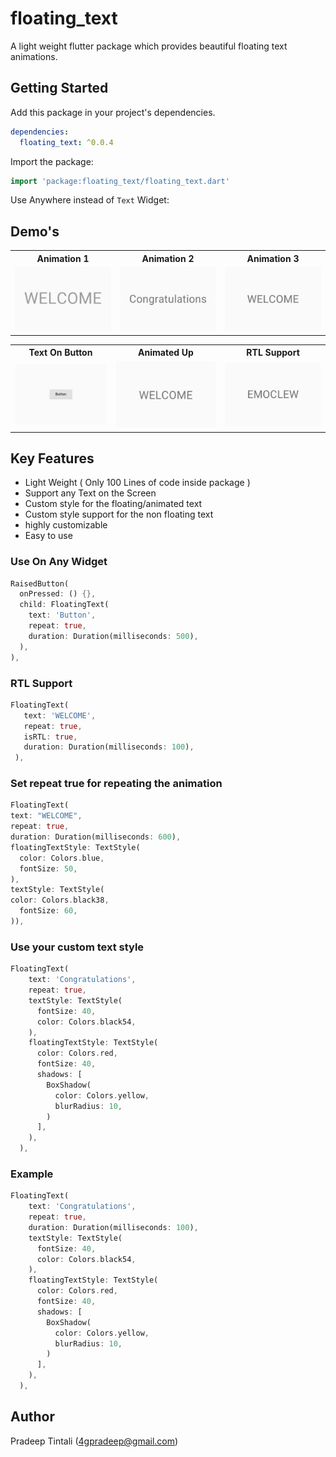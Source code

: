 # floating_text

A light weight flutter package which provides beautiful floating text animations.

## Getting Started

Add this package in your project's dependencies.

```yaml
dependencies:
  floating_text: ^0.0.4
```

Import the package:

```dart
import 'package:floating_text/floating_text.dart'
```

Use Anywhere instead of <code>Text</code> Widget:

## Demo's

<table>
  <tr>
    <th>Animation 1</th>
    <th>Animation 2</th>
    <th>Animation 3</th>
  </tr>
  <tr>
    <td><img alt = 'floating_text down float animation' src = "https://raw.githubusercontent.com/pktintali/floating_text/main/example/screenshots/floating_down.gif" /></td>
    <td><img alt = 'animation with shadow' src = "https://raw.githubusercontent.com/pktintali/floating_text/main/example/screenshots/animation_with_shadow.gif" /></td>
    <td><img alt = 'linear animation' src = "https://raw.githubusercontent.com/pktintali/floating_text/main/example/screenshots/floating_linear.gif" /></td>
  </tr>
</table>
<table>
  <tr>
    <th>Text On Button</th>
    <th>Animated Up</th>
    <th>RTL Support</th>
  </tr>
  <tr>
    <td><img alt = 'animation on button' src = "https://raw.githubusercontent.com/pktintali/floating_text/main/example/screenshots/button_text.gif" /></td>
    <td><img alt = 'floating_text up float animation' src = "https://raw.githubusercontent.com/pktintali/floating_text/main/example/screenshots/floating_up.gif" /></td>
    <td><img alt = 'rtl support' src = "https://raw.githubusercontent.com/pktintali/floating_text/main/example/screenshots/rtl.gif" /></td>
  </tr>
</table>

## Key Features

- Light Weight ( Only 100 Lines of code inside package )
- Support any Text on the Screen
- Custom style for the floating/animated text
- Custom style support for the non floating text
- highly customizable
- Easy to use

### Use On Any Widget

```dart
RaisedButton(
  onPressed: () {},
  child: FloatingText(
    text: 'Button',
    repeat: true,
    duration: Duration(milliseconds: 500),
  ),
),
```

### RTL Support

```dart
FloatingText(
   text: 'WELCOME',
   repeat: true,
   isRTL: true,
   duration: Duration(milliseconds: 100),
 ),
```

### Set repeat true for repeating the animation

```dart
FloatingText(
text: "WELCOME",
repeat: true,
duration: Duration(milliseconds: 600),
floatingTextStyle: TextStyle(
  color: Colors.blue,
  fontSize: 50,
),
textStyle: TextStyle(
color: Colors.black38,
  fontSize: 60,
)),
```

### Use your custom text style

```dart
FloatingText(
    text: 'Congratulations',
    repeat: true,
    textStyle: TextStyle(
      fontSize: 40,
      color: Colors.black54,
    ),
    floatingTextStyle: TextStyle(
      color: Colors.red,
      fontSize: 40,
      shadows: [
        BoxShadow(
          color: Colors.yellow,
          blurRadius: 10,
        )
      ],
    ),
  ),
```

### Example

```dart
FloatingText(
    text: 'Congratulations',
    repeat: true,
    duration: Duration(milliseconds: 100),
    textStyle: TextStyle(
      fontSize: 40,
      color: Colors.black54,
    ),
    floatingTextStyle: TextStyle(
      color: Colors.red,
      fontSize: 40,
      shadows: [
        BoxShadow(
          color: Colors.yellow,
          blurRadius: 10,
        )
      ],
    ),
  ),
```

## Author

Pradeep Tintali (4gpradeep@gmail.com)
